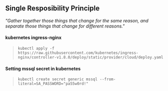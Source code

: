 ## Single Resposibility Principle

_"Gather together those things that change for the same reason, and separate those things that change for different reasons."_

#### kubernetes ingress-nginx
> `kubectl apply -f https://raw.githubusercontent.com/kubernetes/ingress-nginx/controller-v1.8.0/deploy/static/provider/cloud/deploy.yaml`

#### Setting mssql secret in kubernetes
> `kubectl create secret generic mssql --from-literal=SA_PASSWORD="pa55w0rd!"`
